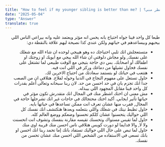 ```yaml
---
title: "How to feel if my younger sibling is better than me? | أتعامل ازاي مع احساس ان اخي الصغير اشطر مني؟"
date: "2025-05-04"
type: "Answer"
translate: true
---
```

<div dir="rtl">

طبعا كل واحد فينا جواه احتياج بانه يحس انه مؤثر ويعتمد عليه وانه بيراعي الناس اللي بيحبهم وبيساعدهم في حياتهم ولكن عندي كذا نصيحة ليهم علاقة بالنقطة دي:
- متستعجلش انك تلبي احتياجك ده وهو هييجي لوحده ان شاء الله مع شغلك على نفسك, ولو مجاش دلوقتي ان شاء الله ييجي مع ابويك او زوجتك او اطفالك أو اصحابك. بس دي حاجة بتيجي مع الوقت طبيعي لما تشتغل على نفسك فحاول تشيلها من دماغك وركز في اللي انت فيه.
- هتتعب في حياتك لو بتستمد سعادتك من احتياج الاخرين لك.
- حاول تستغل على مفهوم النجاح في الدنبا وحوله لفلاح. هتلاقي ان من الصعب جدا انك تجزم بان في حد احسن من حد. لان ربنا سبحانه وتعالى أعلم بقدرات كل واحد فينا مقابل المجهود اللي بيبذله.
- مش معنى ان اختك اشطر منك في المجال انك متقدرش تكون مؤثر في حياتها تأثير ايجابي. أكيد اختك محتجالك في حاجات غير انك تشرحلها حاجة في المجال, فقرب منها عشان تعرف انت ممكن تساعدها في حياتها بايه.
- حاول تظبط نيتك في شغلك واللي بتتعلمه وبعدها هتكتشف انك نفسك كل اللي حواليك يتحسنوا عشان كلكم تحسنوا وضعكم ووضع العالم كله.
- حاول لما تقيس مستواك وتحسنك تقيسه مقارنة بنفسك وتشوف انت اتحسنت ولا لا, والا فدايما لو دورت كويس هتلاقي ناس احسن منك قريبة اوي منك
- حاول لما تبص على حال اللي حواليك تستفاد بانك إما تحمد ربنا انك احسن او بانك تسعى في الاستفاده من الشخص اللي احسن منك عشان تحسن من نفسك.

</div>